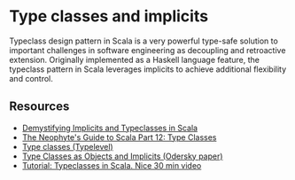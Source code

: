 # Type classes and implicits

Typeclass design pattern in Scala is a very powerful type-safe solution to important challenges in software engineering as decoupling and retroactive extension.
Originally implemented as a Haskell language feature, the typeclass pattern in Scala leverages implicits to achieve additional flexibility and control.

## Resources

 - [Demystifying Implicits and Typeclasses in Scala](http://www.cakesolutions.net/teamblogs/demystifying-implicits-and-typeclasses-in-scala)
 - [The Neophyte's Guide to Scala Part 12: Type Classes](http://danielwestheide.com/blog/2013/02/06/the-neophytes-guide-to-scala-part-12-type-classes.html)
 - [Type classes (Typelevel)](http://typelevel.org/cats/typeclasses.html)
 - [Type Classes as Objects and Implicits (Odersky paper)](http://ropas.snu.ac.kr/~bruno/papers/TypeClasses.pdf)
 - [Tutorial: Typeclasses in Scala. Nice 30 min video](https://www.youtube.com/watch?v=sVMES4RZF-8)
